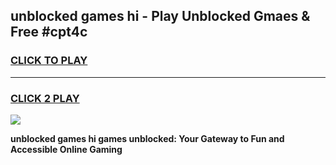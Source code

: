 
## unblocked games hi - Play Unblocked Gmaes & Free #cpt4c
<h3>
<a href="https://news.freeplayer.one?title=unblocked_games_hi&ref=24F">CLICK TO PLAY</a></h3>
<hr>

<h3>
<a href="https://news.freeplayer.one?title=unblocked_games_hi&ref=24F">CLICK 2 PLAY</a>
  
</h3>

<a href="https://news.freeplayer.one?title=unblocked_games_hi&ref=24F/"><img src="https://clearcache.store/games.png"></a>


**unblocked games hi games unblocked: Your Gateway to Fun and Accessible Online Gaming**
